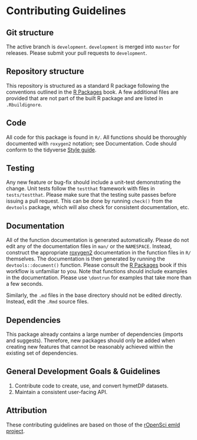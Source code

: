 # Contributing Guidelines

## Git structure

The active branch is `development`. `development` is merged into `master` for releases. Please submit your pull requests to `development`.

## Repository structure

This repository is structured as a standard R package following the conventions outlined in the [R Packages](https://r-pkgs.org/) book. A few additional files are provided that are not part of the built
R package and are listed in `.Rbuildignore`.

## Code

All code for this package is found in `R/`. All functions should be thoroughly documented with `roxygen2` notation; see Documentation. Code should conform to the tidyverse [Style guide](https://style.tidyverse.org/index.html).

## Testing

Any new feature or bug-fix should include a unit-test demonstrating the change.  Unit tests follow the `testthat` framework with files in `tests/testthat`.  Please make sure that the testing suite passes before issuing a pull request.  This can be done by running `check()` from the `devtools` package, which will also check for consistent documentation, etc.

## Documentation

All of the function documentation is generated automatically. Please do not edit any of the documentation files in `man/` or the `NAMESPACE`.  Instead, construct the appropriate [roxygen2](https://github.com/klutometis/roxygen) documentation in the function files in `R/` themselves.  The documentation is then generated by running the `devtools::document()` function.  Please consult the [R Packages](https://r-pkgs.org/) book if this workflow is unfamiliar to you.  Note that functions should include examples in the documentation. Please use `\dontrun` for examples that take more than a few seconds.

Similarly, the `.md` files in the base directory should not be edited directly. Instead, edit the `.Rmd` source files.

## Dependencies

This package already contains a large number of dependencies (imports and suggests). Therefore, new packages should only be added when creating new features that cannot be reasonably achieved within the existing set of dependencies.

## General Development Goals & Guidelines

1. Contribute code to create, use, and convert hymetDP datasets.
2. Maintain a consistent user-facing API.

## Attribution

These contributing guidelines are based on those of the [rOpenSci emld project](https://github.com/ropensci/emld/blob/master/CONTRIBUTING.md).
